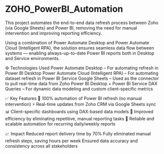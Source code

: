 # ZOHO_PowerBI_Automation
This project automates the end-to-end data refresh process between Zoho (via Google Sheets) and Power BI, removing the need for manual intervention and improving reporting efficiency.

Using a combination of Power Automate Desktop and Power Automate Cloud (Intelligent RPA), the solution ensures seamless data flow between systems — enabling always-up-to-date Power BI reports both in Desktop and Service environments.

⚙️ Technologies Used
Power Automate Desktop – For automating refresh in Power BI Desktop
Power Automate Cloud (Intelligent RPA) – For automating dataset refresh in Power BI Service
Google Sheets – Used as the connector to pull real-time data from Zoho
Power BI Desktop + Power BI Service
DAX Queries – For dynamic data modeling and custom client-specific metrics

✅ Key Features
🔄 100% automation of Power BI refresh (no manual intervention)
⚡ Real-time updates from Zoho CRM via Google Sheets sync
📊 Client-specific dashboards using DAX-based data models
🧠 Improved efficiency by eliminating repetitive, manual reporting tasks
🧮 Reliable and scalable automation for recurring daily/weekly reports

📈 Impact
Reduced report delivery time by 70%
Fully eliminated manual refresh steps, saving hours per week
Ensured data accuracy and consistency across all stakeholders


